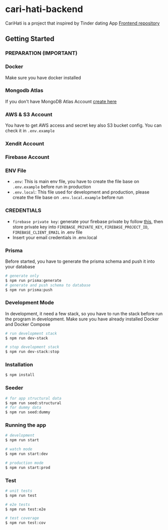 # cari-hati-backend

CariHati is a project that inspired by Tinder dating App
[Frontend repository](https://github.com/glennprays/cari-hati-ui)

## Getting Started

### PREPARATION (IMPORTANT)

### Docker

Make sure you have docker installed

### Mongodb Atlas

If you don't have MongoDB Atlas Account [create here]('https://mongodb.com/atlas)

### AWS & S3 Account

You have to get AWS access and secret key also S3 bucket config. You can check it in `.env.example`

### Xendit Account

### Firebase Account

### ENV File

-   `.env`: This is main env file, you have to create the file base on `.env.example` before run in production
-   `.env.local`: This file used for development and production, please create the file base on `.env.local.example` before run

### CREDENTIALS

-   `firebase private key`: generate your firebase private by follow [this](https://firebase.google.com/docs/admin/setup?authuser=1#initialize_the_sdk_in_non-google_environments), then store private key into `FIREBASE_PRIVATE_KEY`, `FIREBASE_PROJECT_ID`, `FIREBASE_CLIENT_EMAIL` in .env file
-   Insert your email credentials in .env.local

### Prisma

Before started, you have to generate the prisma schema and push it into your database

```bash
# generate only
$ npm run prisma:generate
# generate and push schema to database
$ npm run prisma:push
```

### Development Mode

In development, it need a few stack, so you have to run the stack before run the program in development. Make sure you have already installed Docker and Docker Compose

```bash
# run development stack
$ npm run dev-stack

# stop development stack
$ npm run dev-stack:stop
```

### Installation

```bash
$ npm install
```

### Seeder

```bash
# for app structural data
$ npm run seed:structural
# for dummy data
$ npm run seed:dummy
```

### Running the app

```bash
# development
$ npm run start

# watch mode
$ npm run start:dev

# production mode
$ npm run start:prod
```

### Test

```bash
# unit tests
$ npm run test

# e2e tests
$ npm run test:e2e

# test coverage
$ npm run test:cov
```

